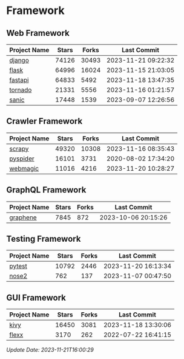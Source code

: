 # Framework

## Web Framework
| Project Name | Stars | Forks | Last Commit |
| ------------ | ----- | ----- | ----------- |
| [django](https://github.com/django/django) | 74126 | 30493 | 2023-11-21 09:22:32 |
| [flask](https://github.com/pallets/flask) | 64996 | 16024 | 2023-11-15 21:03:05 |
| [fastapi](https://github.com/tiangolo/fastapi) | 64833 | 5492 | 2023-11-18 13:47:35 |
| [tornado](https://github.com/tornadoweb/tornado) | 21331 | 5556 | 2023-11-16 01:21:57 |
| [sanic](https://github.com/sanic-org/sanic) | 17448 | 1539 | 2023-09-07 12:26:56 |

## Crawler Framework
| Project Name | Stars | Forks | Last Commit |
| ------------ | ----- | ----- | ----------- |
| [scrapy](https://github.com/scrapy/scrapy) | 49320 | 10308 | 2023-11-16 08:35:43 |
| [pyspider](https://github.com/binux/pyspider) | 16101 | 3731 | 2020-08-02 17:34:20 |
| [webmagic](https://github.com/code4craft/webmagic) | 11016 | 4216 | 2023-11-20 10:28:27 |

## GraphQL Framework
| Project Name | Stars | Forks | Last Commit |
| ------------ | ----- | ----- | ----------- |
| [graphene](https://github.com/graphql-python/graphene) | 7845 | 872 | 2023-10-06 20:15:26 |

## Testing Framework
| Project Name | Stars | Forks | Last Commit |
| ------------ | ----- | ----- | ----------- |
| [pytest](https://github.com/pytest-dev/pytest) | 10792 | 2446 | 2023-11-20 16:13:34 |
| [nose2](https://github.com/nose-devs/nose2) | 762 | 137 | 2023-11-07 00:47:50 |

## GUI Framework
| Project Name | Stars | Forks | Last Commit |
| ------------ | ----- | ----- | ----------- |
| [kivy](https://github.com/kivy/kivy) | 16450 | 3081 | 2023-11-18 13:30:06 |
| [flexx](https://github.com/flexxui/flexx) | 3170 | 262 | 2022-07-22 16:41:15 |

*Update Date: 2023-11-21T16:00:29*